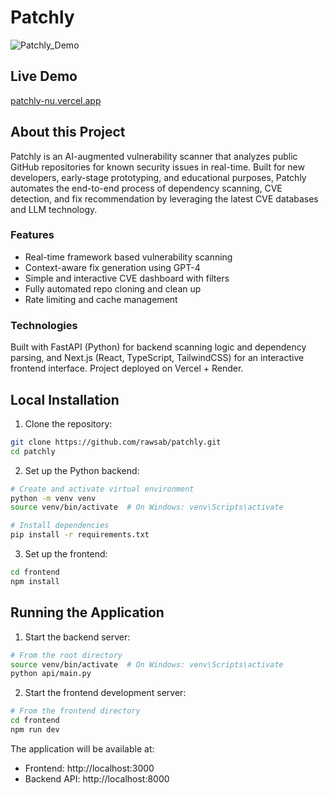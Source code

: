 # Patchly

![Patchly_Demo](https://github.com/user-attachments/assets/7cd6c59d-74a4-47ed-a9cf-95aa34ec160b)

## Live Demo

[patchly-nu.vercel.app](patchly-nu.vercel.app)


## About this Project

Patchly is an AI-augmented vulnerability scanner that analyzes public GitHub repositories for known security issues in real-time. Built for new developers, early-stage prototyping, and educational purposes, Patchly automates the end-to-end process of dependency scanning, CVE detection, and fix recommendation by leveraging the latest CVE databases and LLM technology.

### Features
- Real-time framework based vulnerability scanning
- Context-aware fix generation using GPT-4
- Simple and interactive CVE dashboard with filters
- Fully automated repo cloning and clean up
- Rate limiting and cache management

### Technologies
Built with FastAPI (Python) for backend scanning logic and dependency parsing, and Next.js (React, TypeScript, TailwindCSS) for an interactive frontend interface. Project deployed on Vercel + Render.

## Local Installation

1. Clone the repository:

```bash
git clone https://github.com/rawsab/patchly.git
cd patchly
```

2. Set up the Python backend:

```bash
# Create and activate virtual environment
python -m venv venv
source venv/bin/activate  # On Windows: venv\Scripts\activate

# Install dependencies
pip install -r requirements.txt
```

3. Set up the frontend:

```bash
cd frontend
npm install
```

## Running the Application

1. Start the backend server:

```bash
# From the root directory
source venv/bin/activate  # On Windows: venv\Scripts\activate
python api/main.py
```

2. Start the frontend development server:

```bash
# From the frontend directory
cd frontend
npm run dev
```

The application will be available at:

- Frontend: http://localhost:3000
- Backend API: http://localhost:8000
